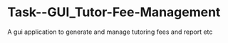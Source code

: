 # Task--GUI_Tutor-Fee-Management
A gui application to generate and manage tutoring fees and report etc

